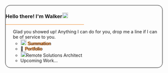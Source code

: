 <div style="border: 1px solid #000; border-radius: 16px; width: 100%; max-width: 500px;">
<h3>Hello there! I'm Walker<img src="https://github.com/tadeochristopher/contentrepo/blob/e7bb1384fe93bb6522296f7c81bf02735875b193/WavingHandHi.png" width="18" height="18" /></h3>
<hr style="width: 50%; text-align: left; margin-left: 0; background: #ed811f;" />
<ul style="list-style-type: none;">
  <li>Glad you showed up! Anything I can do for you, drop me a line if I can be of service to you.
    <ul style="list-style-type: circle;">
      <li>
        <img src="https://github.com/tadeochristopher/contentrepo/blob/e7bb1384fe93bb6522296f7c81bf02735875b193/pdfLogo.png" width="18" height="18" /> 
        <a href="https://drive.google.com/file/d/1FJP3g8ca7mdcA87k_bk_mAZORnT_2o5e/view" target="_blank" style="color: #ed811f; text-decoration: none; text-shadow: 2px 0 1px #000111, 0 0 2px #ed811f;">Summation</a>
      </li>
      <li>💼 <a href="https://tadeochristopher.dev" target="_blank" style="color: #ed811f; text-decoration: none; text-shadow: 2px 0 1px #000111, 0 0 2px #ed811f;">Portfolio</a></li>
      <li><img src="https://github.com/tadeochristopher/contentrepo/blob/e7bb1384fe93bb6522296f7c81bf02735875b193/Remote.png" width="18" height="18" />Remote Solutions Architect</li>
      <li>Upcoming Work...</li>
    </ul>
  </li>
</ul>

<!---
tadeochristopher/tadeochristopher is a ✨ special ✨ repository because its `README.md` (this file) appears on your GitHub profile.
You can click the Preview link to take a look at your changes.
--->
</div>
